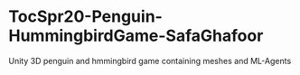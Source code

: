 # TocSpr20-Penguin-HummingbirdGame-SafaGhafoor
Unity 3D penguin and hmmingbird game containing meshes and  ML-Agents
